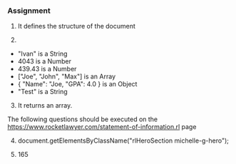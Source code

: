### Assignment

1. It defines the structure of the document

2. 
- "Ivan" is a String
- 4043 is a Number
- 439.43 is a Number
- ["Joe", "John", "Max"] is an Array
- { "Name": "Joe, "GPA": 4.0 } is an Object
- "Test" is a String

3. It returns an array.


The following questions should be executed on the https://www.rocketlawyer.com/statement-of-information.rl page

4. document.getElementsByClassName("rlHeroSection michelle-g-hero");

5. 165
